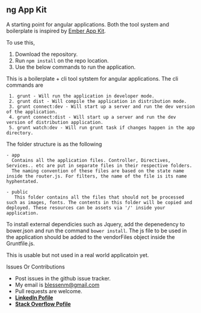 ng App Kit
---

A starting point for angular applications. Both the tool system and boilerplate is inspired by [Ember App Kit](https://github.com/stefanpenner/ember-app-kit).

To use this,

1. Download the repository.
2. Run `npm install` on the repo location.
3. Use the below commands to run the application.


This is a boilerplate + cli tool sytstem for angular applications.
The cli commands are

```
 1. grunt - Will run the application in developer mode.
 2. grunt dist - Will compile the application in distribution mode.
 3. grunt connect:dev - Will start up a server and run the dev version of the application.
 4. grunt connect:dist - Will start up a server and run the dev version of distribution application.
 5. grunt watch:dev - Will run grunt task if changes happen in the app directory.
``` 
 
The folder structure is as the following

```
- app
  Contains all the application files. Controller, Directives, Services.. etc are put in separate files in their respective folders.
  The naming convention of these files are based on the state name inside the router.js. For filters, the name of the file is its name hyphentated.
  
- public
   This folder contains all the files that should not be processed such as images, fonts. The contents in this folder will be copied and deployed. These resources can be assets via '/' inside your application.
```

To install external dependicies such as Jquery, add the depenedency to bower.json and run the command `bower install`. The js file to be used in the application should be added to the vendorFiles object inside the Gruntfile.js.


This is usable but not used in a real world applicatoin yet. 

Issues Or Contributions

* Post issues in the github issue tracker.
*  My email is blessenm@gmail.com
*  Pull requests are welcome.
*  [__LinkedIn Pofile__](http://in.linkedin.com/pub/blessan-mathew/24/605/730 "LinkedIn Profie")
*  [__Stack Overflow Pofile__](http://stackoverflow.com/users/548568/blessenm "Stack Overflow Pofile")
